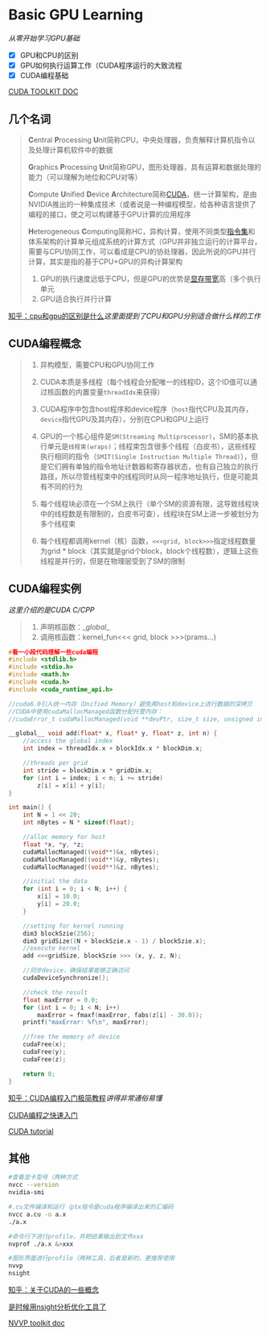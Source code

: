 # Basic GPU Learning

*从零开始学习GPU基础*

- [x] GPU和CPU的区别
- [x] GPU如何执行运算工作（CUDA程序运行的大致流程
- [x] CUDA编程基础

[CUDA TOOLKIT DOC](https://docs.nvidia.com/cuda/index.html)

## 几个名词

> **C**entral **P**rocessing **U**nit简称CPU，中央处理器，负责解释计算机指令以及处理计算机软件中的数据
>
> **G**raphics **P**rocessing **U**nit简称GPU，图形处理器，具有运算和数据处理的能力（可以理解为地位和CPU对等）
>
> **C**ompute **U**nified **D**evice **A**rchitecture简称[CUDA](https://baike.baidu.com/item/CUDA)，统一计算架构，是由NVIDIA推出的一种集成技术（或者说是一种编程模型，给各种语言提供了编程的接口，使之可以构建基于GPU计算的应用程序
>
> **H**eterogeneous **C**omputing简称HC，异构计算，使用不同类型[指令集](https://zh.wikipedia.org/wiki/指令集)和体系架构的计算单元组成系统的计算方式（GPU并非独立运行的计算平台，需要与CPU协同工作，可以看成是CPU的协处理器，因此所说的GPU并行计算，其实是指的基于CPU+GPU的异构计算架构
>
> 1. GPU的执行速度远低于CPU，但是GPU的优势是[显存带宽](https://baike.baidu.com/item/%E6%98%BE%E5%AD%98%E5%B8%A6%E5%AE%BD)高（多个执行单元
> 2. GPU适合执行并行计算

[知乎：cpu和gpu的区别是什么](https://www.zhihu.com/question/19903344)*这里面提到了CPU和GPU分别适合做什么样的工作*



## CUDA编程概念

> 1. 异构模型，需要CPU和GPU协同工作
>
> 2. CUDA本质是多线程（每个线程会分配唯一的线程ID，这个ID值可以通过核函数的内置变量`threadIdx`来获得）
>
> 3. CUDA程序中包含host程序和device程序（`host`指代CPU及其内存，`device`指代GPU及其内存），分别在CPU和GPU上运行
>
> 4. GPU的一个核心组件是`SM(Streaming Multiprocessor)`，SM的基本执行单元是`线程束(wraps)`；线程束包含很多个线程（白皮书），这些线程执行相同的指令（`SMIT(Single Instruction Multiple Thread)`），但是它们拥有单独的指令地址计数器和寄存器状态，也有自己独立的执行路径，所以尽管线程束中的线程同时从同一程序地址执行，但是可能具有不同的行为
> 5. 每个线程块必须在一个SM上执行（单个SM的资源有限，这导致线程块中的线程数是有限制的，白皮书可查），线程块在SM上进一步被划分为多个线程束
> 6. 每个线程都调用kernel（核）函数，`<<<grid, block>>>`指定线程数量为grid * block（其实就是grid个block，block个线程数），逻辑上这些线程是并行的，但是在物理层受到了SM的限制



## CUDA编程实例

*这里介绍的是CUDA C/CPP*

> 1. 声明核函数：\__global__
> 2. 调用核函数：kernel_fun<<< grid, block >>>(prams...)

```c
#看一小段代码理解一些cuda编程
#include <stdlib.h>
#include <stdio.h>
#include <math.h>
#include <cuda.h>
#include <cuda_runtime_api.h>

//cuda6.0引入统一内存（Unified Memory）避免再host和device上进行数据的深拷贝
//CUDA中使用cudaMallocManaged函数分配托管内存：
//cudaError_t cudaMallocManaged(void **devPtr, size_t size, unsigned int flag=0);

__global__ void add(float* x, float* y, float* z, int n) {
	//access the global index
	int index = threadIdx.x + blockIdx.x * blockDim.x;

	//threads per grid
	int stride = blockDim.x * gridDim.x;
	for (int i = index; i < n; i += stride)
		z[i] = x[i] + y[i];
}

int main() {
	int N = 1 << 20;
	int nBytes = N * sizeof(float);

	//alloc memory for host
	float *x, *y, *z;
	cudaMallocManaged((void**)&x, nBytes);
	cudaMallocManaged((void**)&y, nBytes);
	cudaMallocManaged((void**)&z, nBytes);

	//initial the data
	for (int i = 0; i < N; i++) {
		x[i] = 10.0;
		y[i] = 20.0;
	}

	//setting for kernel running
	dim3 blockSzie(256);
	dim3 gridSize((N + blockSzie.x - 1) / blockSzie.x);
	//execute kernel
	add <<<gridSize, blockSzie >>> (x, y, z, N);

	//同步device，确保结果能够正确访问
	cudaDeviceSynchronize();

	//check the result
	float maxError = 0.0;
	for (int i = 0; i < N; i++)
		maxError = fmaxf(maxError, fabs(z[i] - 30.0));
	printf("maxError: %f\n", maxError);

	//free the memory of device
	cudaFree(x);
	cudaFree(y);
	cudaFree(z);

	return 0;
}
```

[知乎：CUDA编程入门极简教程](https://zhuanlan.zhihu.com/p/34587739)*讲得非常通俗易懂*

[CUDA编程之快速入门](https://www.cnblogs.com/skyfsm/p/9673960.html)

[CUDA tutorial](https://cuda-tutorial.readthedocs.io/en/latest/)



## 其他

```bash
#查看显卡型号（两种方式
nvcc --version
nvidia-smi

#.cu文件编译和运行（ptx指令是cuda程序编译出来的汇编码
nvcc a.cu -o a.x
./a.x

#命令行下进行profile，并把结果输出到文件xxx
nvprof ./a.x &>xxx

#图形界面进行profile（两种工具，后者是新的，更推荐使用
nvvp
nsight
```

[知乎：关于CUDA的一些概念](https://zhuanlan.zhihu.com/p/91334380)

[是时候用nsight分析优化工具了](https://cloud.tencent.com/developer/article/1468566)

[NVVP toolkit doc](https://docs.nvidia.com/cuda/profiler-users-guide/index.html)